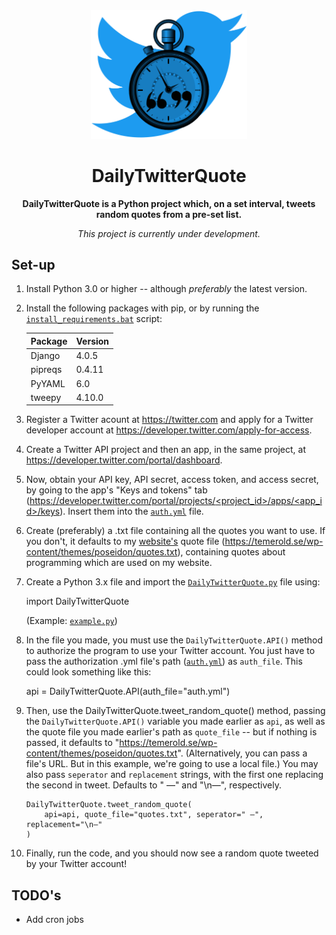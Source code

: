 <div align="center">
    <img src="./media/logo.png" width="250"/>
    <h1><b>DailyTwitterQuote</b></h1>
    <p><b>DailyTwitterQuote is a Python project which, on a set interval, tweets random quotes from a pre-set list.</b></p>
    <p><i>This project is currently under development.</i></p>
</div>

## Set-up
1.  Install Python 3.0 or higher -- although *preferably* the latest version.
2.  Install the following packages with pip, or by running the [`install_requirements.bat`](install_requirements.bat) script:

    | Package | Version |
    |---------|---------|
    | Django  | 4.0.5   |
    | pipreqs | 0.4.11  |
    | PyYAML  | 6.0     |
    | tweepy  | 4.10.0  |

3.  Register a Twitter acount at https://twitter.com and apply for a Twitter developer account at https://developer.twitter.com/apply-for-access.
4.  Create a Twitter API project and then an app, in the same project, at https://developer.twitter.com/portal/dashboard.
5.  Now, obtain your API key, API secret, access token, and access secret, by going to the app's "Keys and tokens" tab ([https://developer.twitter.com/portal/projects/<project_id>/apps/<app_id>/keys](https://developer.twitter.com/portal/projects/<project_id>/apps/<app_id>/keys)). Insert them into the [`auth.yml`](auth.yml) file.
6.  Create (preferably) a .txt file containing all the quotes you want to use. If you don't, it defaults to my [website's](https://temerold.se/) quote file (https://temerold.se/wp-content/themes/poseidon/quotes.txt), containing quotes about programming which are used on my website.
7.  Create a Python 3.x file and import the [`DailyTwitterQuote.py`](DailyTwitterQuote.py) file using:

       import DailyTwitterQuote

    (Example: [`example.py`](example.py))

8.  In the file you made, you must use the `DailyTwitterQuote.API()` method to authorize the program to use your Twitter account. You just have to pass the authorization .yml file's path ([`auth.yml`](auth.yml)) as `auth_file`. This could look something like this:

       api = DailyTwitterQuote.API(auth_file="auth.yml")

9.  Then, use the DailyTwitterQuote.tweet_random_quote() method, passing the `DailyTwitterQuote.API()` variable you made earlier as `api`, as well as the quote file you made earlier's path as `quote_file` -- but if nothing is passed, it defaults to "https://temerold.se/wp-content/themes/poseidon/quotes.txt". (Alternatively, you can pass a file's URL. But in this example, we're going to use a local file.) You may also pass `seperator` and `replacement` strings, with the first one replacing the second in tweet. Defaults to " —" and "\n—", respectively.

        DailyTwitterQuote.tweet_random_quote(
            api=api, quote_file="quotes.txt", seperator=" —", replacement="\n—"
        )


10. Finally, run the code, and you should now see a random quote tweeted by your Twitter account!

## TODO's
* Add cron jobs

